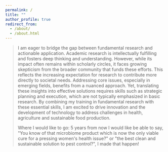 ```yaml
---
permalink: /
title: ""
author_profile: true
redirect_from: 
  - /about/
  - /about.html
---
```



> I am eager to bridge the gap between fundamental research and actionable application. Academic research is intellectually fulfilling and fosters deep thinking and understanding. However, while its impact often remains within scholarly circles, it faces growing skepticism from the broader community that funds these efforts. This reflects the increasing expectation for research to contribute more directly to societal needs. Addressing core issues, especially in emerging fields, benefits from a nuanced approach. Yet, translating these insights into effective solutions requires skills such as strategic planning and execution, which are not typically emphasized in basic research. By combining my training in fundamental research with these essential skills, I am excited to drive innovation and the development of technology to address challenges in health, agriculture and sustainable food production.
>
> Where I would like to go: 5 years from now I would like be able to say, "You know of that microbiome product which is now the only viable cure for a pressing women's health issue?" or "the best clean and sustainable solution to pest control?", I made that happen!


<!-- # My Background

As an undergraduate in Bangalore, India, I was captivated by the idea of bacteria as engineerable machines that can be harnessed to solve global problems. This interest motivated me to co-found the first iGEM (international Genetically Engineered Machines) team at our institute. It was a challenging and rewarding experience, involving countless hours of brainstorming and designing our genetically engineered system. We successfully secured funding and lab space, ultimately presenting our work at the iGEM competition in Boston. This effort laid the groundwork for future teams, who have since won gold medals and received special nominations.

My academic journey has continued to focus on bacteria in communities and their interactions within different environments, such as the human gut. For my MS thesis, I explored the human gut microbiome, establishing a cost-effective Nanopore sequencing system that facilitated collaboration with local doctors in India.

Building on my interest in studying bacterial communities, I started my PhD in Lausanne. I study gut microbiome diversity and its evolution. I employ a multidisciplinary approach that integrates field sampling, bioinformatics, and synthetic microbial communities in our honeybee laboratory model. I am particularly excited about cutting-edge sequencing and bacterial community engineering techniques and have successfully integrated Metagenomics using Illumina, Nanopore and PacBio sequencing in my research. -->